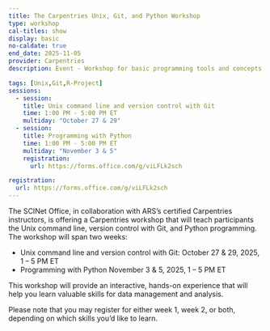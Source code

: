 ```yaml
---
title: The Carpentries Unix, Git, and Python Workshop
type: workshop
cal-titles: show
display: basic
no-caldate: true
end_date: 2025-11-05 
provider: Carpentries
description: Event - Workshop for basic programming tools and concepts for the Unix command line, version control with Git, and Python programming.

tags: [Unix,Git,R-Project]
sessions: 
  - session:
    title: Unix command line and version control with Git
    time: 1:00 PM - 5:00 PM ET
    multiday: "October 27 & 29"
  - session:
    title: Programming with Python
    time: 1:00 PM - 5:00 PM ET
    multiday: "November 3 & 5"
    registration: 
      url: https://forms.office.com/g/viLFLk2sch

registration: 
  url: https://forms.office.com/g/viLFLk2sch
---
```


The SCINet Office, in collaboration with ARS’s certified Carpentries instructors, is offering a Carpentries workshop that will teach participants the Unix command line, version control with Git, and Python programming.<!--excerpt--> The workshop will span two weeks:
* Unix command line and version control with Git: October 27 & 29, 2025, 1 – 5 PM ET
* Programming with Python November 3 & 5, 2025, 1 – 5 PM ET

This workshop will provide an interactive, hands-on experience that will help you learn valuable skills for data management and analysis.  

Please note that you may register for either week 1, week 2, or both, depending on which skills you’d like to learn.
